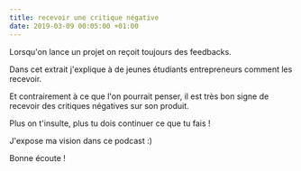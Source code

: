 ```yaml
---
title: recevoir une critique négative
date: 2019-03-09 00:05:00 +01:00
---
```


Lorsqu'on lance un projet on reçoit toujours des feedbacks.

Dans cet extrait j'explique à de jeunes étudiants entrepreneurs comment les recevoir.

Et contrairement à ce que l'on pourrait penser, il est très bon signe de recevoir des critiques négatives sur son produit. 

Plus on t'insulte, plus tu dois continuer ce que tu fais !

J'expose ma vision dans ce podcast :)

Bonne écoute !